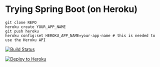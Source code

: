 # Trying Spring Boot (on Heroku)

```
git clone REPO
heroku create YOUR_APP_NAME
git push heroku
heroku config:set HEROKU_APP_NAME=your-app-name # this is needed to use the Heroku API
```

[![Build Status](https://travis-ci.org/bonifaido/try-spring-boot.svg?branch=master)](https://travis-ci.org/bonifaido/try-spring-boot)

[![Deploy to Heroku](https://www.herokucdn.com/deploy/button.png)](https://heroku.com/deploy)
